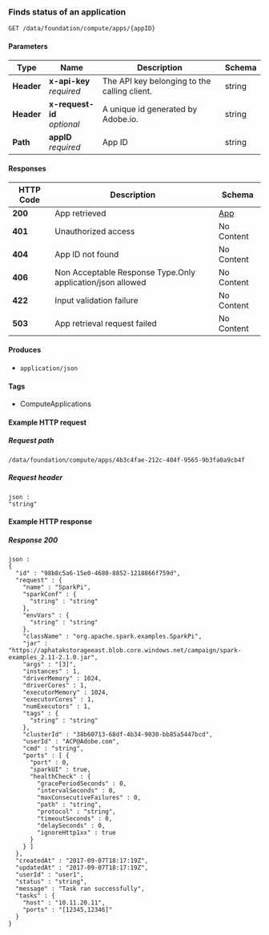 
<a name="get_app_status"></a>
### Finds status of an application
```
GET /data/foundation/compute/apps/{appID}
```


#### Parameters

|Type|Name|Description|Schema|
|---|---|---|---|
|**Header**|**x-api-key**  <br>*required*|The API key belonging to the calling client.|string|
|**Header**|**x-request-id**  <br>*optional*|A unique id generated by Adobe.io.|string|
|**Path**|**appID**  <br>*required*|App ID|string|


#### Responses

|HTTP Code|Description|Schema|
|---|---|---|
|**200**|App retrieved|[App](../definitions/App.md#app)|
|**401**|Unauthorized access|No Content|
|**404**|App ID not found|No Content|
|**406**|Non Acceptable Response Type.Only application/json allowed|No Content|
|**422**|Input validation failure|No Content|
|**503**|App retrieval request failed|No Content|


#### Produces

* `application/json`


#### Tags

* ComputeApplications


#### Example HTTP request

##### Request path
```
/data/foundation/compute/apps/4b3c4fae-212c-404f-9565-9b3fa0a9cb4f
```


##### Request header
```
json :
"string"
```


#### Example HTTP response

##### Response 200
```
json :
{
  "id" : "98b8c5a6-15e0-4680-8852-1218866f759d",
  "request" : {
    "name" : "SparkPi",
    "sparkConf" : {
      "string" : "string"
    },
    "envVars" : {
      "string" : "string"
    },
    "className" : "org.apache.spark.examples.SparkPi",
    "jar" : "https://aphatakstorageeast.blob.core.windows.net/campaign/spark-examples_2.11-2.1.0.jar",
    "args" : "[3]",
    "instances" : 1,
    "driverMemory" : 1024,
    "driverCores" : 1,
    "executorMemory" : 1024,
    "executorCores" : 1,
    "numExecutors" : 1,
    "tags" : {
      "string" : "string"
    },
    "clusterId" : "38b60713-68df-4b34-9030-bb85a5447bcd",
    "userId" : "ACP@Adobe.com",
    "cmd" : "string",
    "ports" : [ {
      "port" : 0,
      "sparkUI" : true,
      "healthCheck" : {
        "gracePeriodSeconds" : 0,
        "intervalSeconds" : 0,
        "maxConsecutiveFailures" : 0,
        "path" : "string",
        "protocol" : "string",
        "timeoutSeconds" : 0,
        "delaySeconds" : 0,
        "ignoreHttp1xx" : true
      }
    } ]
  },
  "createdAt" : "2017-09-07T18:17:19Z",
  "updatedAt" : "2017-09-07T18:17:19Z",
  "userId" : "user1",
  "status" : "string",
  "message" : "Task ran successfully",
  "tasks" : {
    "host" : "10.11.20.11",
    "ports" : "[12345,12346]"
  }
}
```




